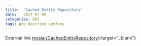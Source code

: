 ```yaml
---
title:  "Cached Entity Repository"
date:   2017-07-09
categories: DEV
tags: php doctrine symfony
---
```


External link [mysiar/CachedEntityRepository](https://github.com/mysiar/CachedEntityRepository){:target="_blank"}
